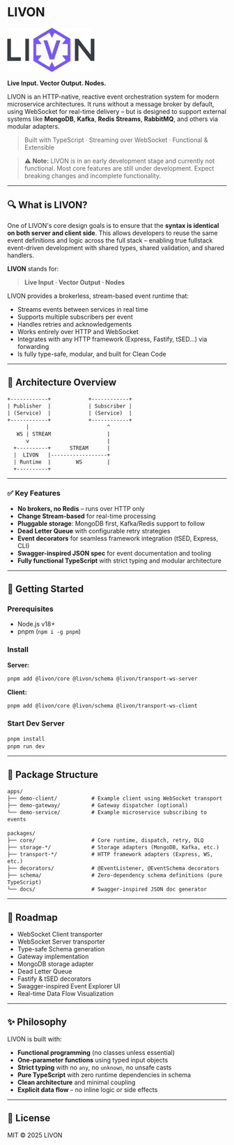 # LIVON

<img src="assets/logo.svg" alt="LIVON Logo" width="200" />

**Live Input. Vector Output. Nodes.**

LIVON is an HTTP-native, reactive event orchestration system for modern microservice architectures.
It runs without a message broker by default, using WebSocket for real-time delivery – but is designed to support external systems like **MongoDB**, **Kafka**, **Redis Streams**, **RabbitMQ**, and others via modular adapters.

> Built with TypeScript · Streaming over WebSocket · Functional & Extensible

> ⚠️ **Note:** LIVON is in an early development stage and currently not functional. Most core features are still under development. Expect breaking changes and incomplete functionality.

---

## 🔍 What is LIVON?

One of LIVON's core design goals is to ensure that the **syntax is identical on both server and client side**. This allows developers to reuse the same event definitions and logic across the full stack – enabling true fullstack event-driven development with shared types, shared validation, and shared handlers.

**LIVON** stands for:

> **Live Input · Vector Output · Nodes**

LIVON provides a brokerless, stream-based event runtime that:

* Streams events between services in real time
* Supports multiple subscribers per event
* Handles retries and acknowledgements
* Works entirely over HTTP and WebSocket
* Integrates with any HTTP framework (Express, Fastify, tSED...) via forwarding
* Is fully type-safe, modular, and built for Clean Code

---

## 🧱 Architecture Overview

```plaintext
+------------+            +------------+
| Publisher  |            | Subscriber |
| (Service)  |            | (Service)  |
+------------+            +------------+
      |                         ^
   WS | STREAM                  |
      v                         |
  +----------+      STREAM      |
  |  LIVON   |------------------+
  | Runtime  |        WS        |
  +----------+
```

---

### ✅ Key Features

* **No brokers, no Redis** – runs over HTTP only
* **Change Stream-based** for real-time processing
* **Pluggable storage**: MongoDB first, Kafka/Redis support to follow
* **Dead Letter Queue** with configurable retry strategies
* **Event decorators** for seamless framework integration (tSED, Express, CLI)
* **Swagger-inspired JSON spec** for event documentation and tooling
* **Fully functional TypeScript** with strict typing and modular architecture

---

## 🚀 Getting Started

### Prerequisites

* Node.js v18+
* pnpm (`npm i -g pnpm`)

### Install

**Server:**

```bash
pnpm add @livon/core @livon/schema @livon/transport-ws-server
```

**Client:**

```bash
pnpm add @livon/core @livon/schema @livon/transport-ws-client
```

### Start Dev Server

```bash
pnpm install
pnpm run dev
```

---

## 📆 Package Structure

```plaintext
apps/
├── demo-client/           # Example client using WebSocket transport
├── demo-gateway/          # Gateway dispatcher (optional)
└── demo-service/          # Example microservice subscribing to events

packages/
├── core/                  # Core runtime, dispatch, retry, DLQ
├── storage-*/             # Storage adapters (MongoDB, Kafka, etc.)
├── transport-*/           # HTTP framework adapters (Express, WS, etc.)
├── decorators/            # @EventListener, @EventSchema decorators
├── schema/                # Zero-dependency schema definitions (pure TypeScript)
└── docs/                  # Swagger-inspired JSON doc generator
```

---

## 📘 Roadmap

* WebSocket Client transporter
* WebSocket Server transporter
* Type-safe Schema generation
* Gateway implementation
* MongoDB storage adapter
* Dead Letter Queue
* Fastify & tSED decorators
* Swagger-inspired Event Explorer UI
* Real-time Data Flow Visualization

---

## ✨ Philosophy

LIVON is built with:

* **Functional programming** (no classes unless essential)
* **One-parameter functions** using typed input objects
* **Strict typing** with no `any`, no `unknown`, no unsafe casts
* **Pure TypeScript** with zero runtime dependencies in schema
* **Clean architecture** and minimal coupling
* **Explicit data flow** – no inline logic or side effects

---

## 📄 License

MIT © 2025 LIVON

